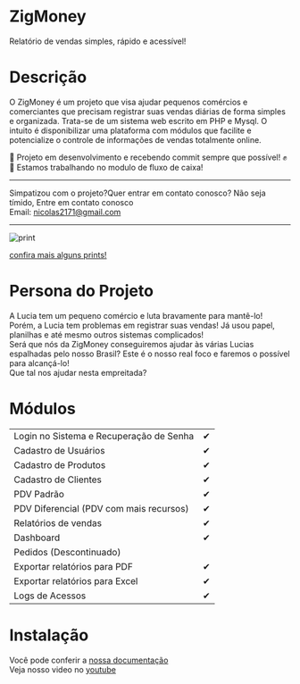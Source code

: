 # ZigMoney
Relatório de vendas simples, rápido e acessível!

# Descrição
O ZigMoney é um projeto que visa ajudar pequenos comércios e comerciantes que precisam registrar
suas vendas diárias de forma simples e organizada. Trata-se de um sistema web escrito em PHP e Mysql.
O intuito é disponibilizar uma plataforma com módulos que facilite e potencialize o controle de informações
de vendas totalmente online.

🚧 Projeto em desenvolvimento e recebendo commit sempre que possível! ✊ <br>
🚀 Estamos trabalhando no modulo de fluxo de caixa! 
<hr>

Simpatizou com o projeto?Quer entrar em contato conosco? Não seja tímido, Entre em contato conosco <br>
Email: nicolas2171@gmail.com

<hr>

![print](https://raw.githubusercontent.com/valdiney/zig/master/prints/dashboard.png)

[confira mais alguns prints!](https://github.com/valdiney/zig/blob/master/docs/telas.md)

# Persona do Projeto
A Lucia tem um pequeno comércio e luta bravamente para mantê-lo! Porém, a Lucia tem problemas em registrar suas vendas!
Já usou papel, planilhas e até mesmo outros sistemas complicados!\
Será que nós da ZigMoney conseguiremos ajudar às várias Lucias espalhadas pelo nosso Brasil?
Este é o nosso real foco e faremos o possível para alcançá-lo!\
Que tal nos ajudar nesta empreitada?

# Módulos

|                                                            |     |
| ---------------------------------------------------------- | --- |
| Login no Sistema e Recuperação de Senha                    | ✔   |
| Cadastro de Usuários                                       | ✔   |
| Cadastro de Produtos                                       | ✔   |
| Cadastro de Clientes                                       | ✔   |
| PDV Padrão                                                 | ✔   |
| PDV Diferencial (PDV com mais recursos)                    | ✔   |
| Relatórios de vendas                                       | ✔   |
| Dashboard                                                  | ✔   |
| Pedidos (Descontinuado)                                    |     |
| Exportar relatórios para PDF                               | ✔   |
| Exportar relatórios para Excel                             | ✔   |
| Logs de Acessos                                            | ✔   |

# Instalação

Você pode conferir a
[nossa documentação](https://github.com/valdiney/zig/blob/master/docs/instalacao.md) <br>
Veja nosso video no [youtube](https://www.youtube.com/watch?v=-AOfhCkwYtw)
